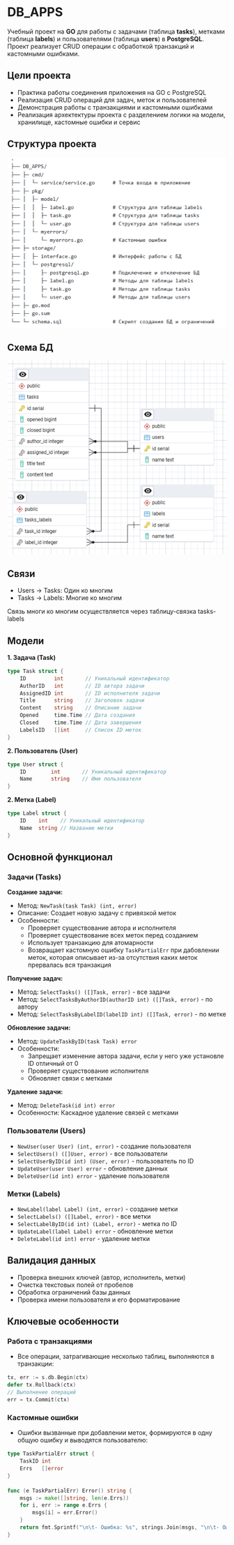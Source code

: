 # DB_APPS
Учебный проект на **GO** для работы с задачами (таблица **tasks**), метками (таблица **labels**) и пользователями (таблица **users**) в **PostgreSQL**. Проект реализует CRUD операции с обработкой транзакций и кастомными ошибками.

## Цели проекта
- Практика работы соединения приложения на GO с PostgreSQL
- Реализация CRUD операций для задач, меток и пользователей
- Демонстрация работы с транзакциями и кастомными ошибками
- Реализация архектектуры  проекта с разделением логики на модели, хранилище, кастомные ошибки и сервис

## Структура проекта
![](./docs/images/Structure.png) 

## Схема БД
![](./docs/images/Schema.png)

## Связи
- Users -> Tasks: Один ко многим
- Tasks -> Labels: Многие ко многим

Связь многи ко многим осуществляется через таблицу-связка tasks-labels
## Модели
**1. Задача (Task)**
```go
type Task struct {
	ID         int       // Уникальный идентификатор
    AuthorID   int       // ID автора задачи
    AssignedID int       // ID исполнителя задачи  
    Title      string    // Заголовок задачи
    Content    string    // Описание задачи
    Opened     time.Time // Дата создания
    Closed     time.Time // Дата завершения
    LabelsID   []int     // Список ID меток
}
```
**2. Пользователь (User)**
```go
type User struct {
    ID        int       // Уникальный идентификатор
    Name      string    // Имя пользователя
}
```
**2. Метка (Label)**
```go
type Label struct {
    ID    int    // Уникальный идентификатор
    Name  string // Название метки
}
```


## Основной функционал
### **Задачи (Tasks)**
**Создание задачи:**
- Метод: `NewTask(task Task) (int, error)`
- Описание: Создает новую задачу с привязкой меток
- Особенности:
  - Проверяет существование автора и исполнителя
  - Проверяет существование всех меток перед созданием
  - Использует транзакцию для атомарности
  - Возвращает кастомную ошибку `TaskPartialErr` при дабовлении меток, которая описывает из-за отсутствия каких меток прервалась вся транзакция

**Получение задач:**
- Метод: `SelectTasks() ([]Task, error)` - все задачи
- Метод: `SelectTasksByAuthorID(authorID int) ([]Task, error)` - по автору
- Метод: `SelectTasksByLabelID(labelID int) ([]Task, error)` - по метке

**Обновление задачи:**
- Метод: `UpdateTaskByID(task Task) error`
- Особенности:
  - Запрещает изменение автора задачи, если у него уже установле ID отличный от 0
  - Проверяет существование исполнителя
  - Обновляет связи с метками

**Удаление задачи:**
- Метод: `DeleteTask(id int) error`
- Особенности: Каскадное удаление связей с метками

### **Пользователи (Users)**
- `NewUser(user User) (int, error)` - создание пользователя
- `SelectUsers() ([]User, error)` - все пользователи
- `SelectUserByID(id int) (User, error)` - пользователь по ID
- `UpdateUser(user User) error` - обновление данных
- `DeleteUser(id int) error` - удаление пользователя

### **Метки (Labels)**
- `NewLabel(label Label) (int, error)` - создание метки
- `SelectLabels() ([]Label, error)` - все метки
- `SelectLabelByID(id int) (Label, error)` - метка по ID
- `UpdateLabel(label Label) error` - обновление метки
- `DeleteLabel(id int) error` - удаление метки

## Валидация данных
- Проверка внешних ключей (автор, исполнитель, метки)
- Очистка текстовых полей от пробелов
- Обработка ограничений базы данных
- Проверка имени пользователя и его форматирование

## Ключевые особенности
### Работа с транзакциями
- Все операции, затрагивающие несколько таблиц, выполняются в транзакции: 
```go
tx, err := s.db.Begin(ctx)
defer tx.Rollback(ctx)
// Выполнение операций
err = tx.Commit(ctx)
```
### Кастомные ошибки
- Ошибки вызванные при добавлении меток, формируются в одну общую ошибку и выводятся пользователю:
```go
type TaskPartialErr struct {
	TaskID int
	Errs   []error
}

func (e TaskPartialErr) Error() string {
	msgs := make([]string, len(e.Errs))
	for i, err := range e.Errs {
		msgs[i] = err.Error()
	}
	return fmt.Sprintf("\n\t- Ошибка: %s", strings.Join(msgs, "\n\t- Ошибка: "))
}
```